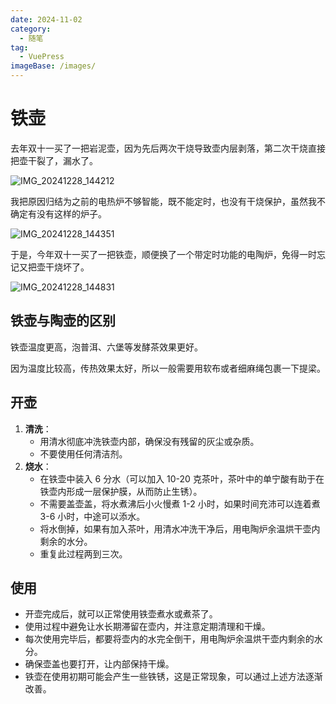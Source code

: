 ```yaml
---
date: 2024-11-02
category:
  - 随笔
tag:
  - VuePress
imageBase: /images/
---
```


# 铁壶

去年双十一买了一把岩泥壶，因为先后两次干烧导致壶内层剥落，第二次干烧直接把壶干裂了，漏水了。

![IMG_20241228_144212](/images/24-11-14-铁壶/IMG_20241228_144212.jpg)

我把原因归结为之前的电热炉不够智能，既不能定时，也没有干烧保护，虽然我不确定有没有这样的炉子。

![IMG_20241228_144351](/images/24-11-14-铁壶/IMG_20241228_144351.jpg)

于是，今年双十一买了一把铁壶，顺便换了一个带定时功能的电陶炉，免得一时忘记又把壶干烧坏了。

![IMG_20241228_144831](/images/24-11-14-铁壶/IMG_20241228_144831.png)

## 铁壶与陶壶的区别

铁壶温度更高，泡普洱、六堡等发酵茶效果更好。

因为温度比较高，传热效果太好，所以一般需要用软布或者细麻绳包裹一下提梁。

## 开壶

1. **清洗**：
   - 用清水彻底冲洗铁壶内部，确保没有残留的灰尘或杂质。
   - 不要使用任何清洁剂。
2. **烧水**：
   - 在铁壶中装入 6 分水（可以加入 10-20 克茶叶，茶叶中的单宁酸有助于在铁壶内形成一层保护膜，从而防止生锈）。
   - 不需要盖壶盖，将水煮沸后小火慢煮 1-2 小时，如果时间充沛可以连着煮 3-6 小时，中途可以添水。
   - 将水倒掉，如果有加入茶叶，用清水冲洗干净后，用电陶炉余温烘干壶内剩余的水分。
   - 重复此过程两到三次。

## 使用

- 开壶完成后，就可以正常使用铁壶煮水或煮茶了。
- 使用过程中避免让水长期滞留在壶内，并注意定期清理和干燥。
- 每次使用完毕后，都要将壶内的水完全倒干，用电陶炉余温烘干壶内剩余的水分。
- 确保壶盖也要打开，让内部保持干燥。
- 铁壶在使用初期可能会产生一些铁锈，这是正常现象，可以通过上述方法逐渐改善。
